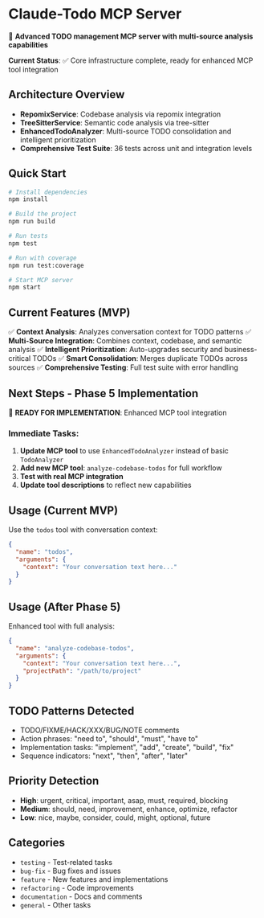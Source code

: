 # Claude-Todo MCP Server

🎯 **Advanced TODO management MCP server with multi-source analysis capabilities**

**Current Status**: ✅ Core infrastructure complete, ready for enhanced MCP tool integration

## Architecture Overview

- **RepomixService**: Codebase analysis via repomix integration
- **TreeSitterService**: Semantic code analysis via tree-sitter  
- **EnhancedTodoAnalyzer**: Multi-source TODO consolidation and intelligent prioritization
- **Comprehensive Test Suite**: 36 tests across unit and integration levels

## Quick Start

```bash
# Install dependencies
npm install

# Build the project
npm run build

# Run tests
npm test

# Run with coverage
npm run test:coverage

# Start MCP server
npm start
```

## Current Features (MVP)

✅ **Context Analysis**: Analyzes conversation context for TODO patterns
✅ **Multi-Source Integration**: Combines context, codebase, and semantic analysis
✅ **Intelligent Prioritization**: Auto-upgrades security and business-critical TODOs
✅ **Smart Consolidation**: Merges duplicate TODOs across sources
✅ **Comprehensive Testing**: Full test suite with error handling

## Next Steps - Phase 5 Implementation

🚧 **READY FOR IMPLEMENTATION**: Enhanced MCP tool integration

### Immediate Tasks:
1. **Update MCP tool** to use `EnhancedTodoAnalyzer` instead of basic `TodoAnalyzer`
2. **Add new MCP tool**: `analyze-codebase-todos` for full workflow
3. **Test with real MCP integration**
4. **Update tool descriptions** to reflect new capabilities

## Usage (Current MVP)

Use the `todos` tool with conversation context:

```json
{
  "name": "todos", 
  "arguments": {
    "context": "Your conversation text here..."
  }
}
```

## Usage (After Phase 5)

Enhanced tool with full analysis:

```json
{
  "name": "analyze-codebase-todos",
  "arguments": {
    "context": "Your conversation text here...",
    "projectPath": "/path/to/project"
  }
}
```

## TODO Patterns Detected

- TODO/FIXME/HACK/XXX/BUG/NOTE comments
- Action phrases: "need to", "should", "must", "have to"
- Implementation tasks: "implement", "add", "create", "build", "fix"
- Sequence indicators: "next", "then", "after", "later"

## Priority Detection

- **High**: urgent, critical, important, asap, must, required, blocking
- **Medium**: should, need, improvement, enhance, optimize, refactor  
- **Low**: nice, maybe, consider, could, might, optional, future

## Categories

- `testing` - Test-related tasks
- `bug-fix` - Bug fixes and issues
- `feature` - New features and implementations
- `refactoring` - Code improvements
- `documentation` - Docs and comments
- `general` - Other tasks